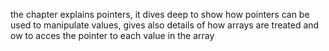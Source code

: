 the chapter explains pointers, it dives deep to show how pointers can be used to manipulate values, gives also details of how arrays are treated and ow to acces the pointer to each value in the array

